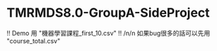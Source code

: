 # TMRMDS8.0-GroupA-SideProject

!! Demo 用 "機器學習課程_first_10.csv" !! /n/n
如果bug很多的話可以先用 "course_total.csv"
